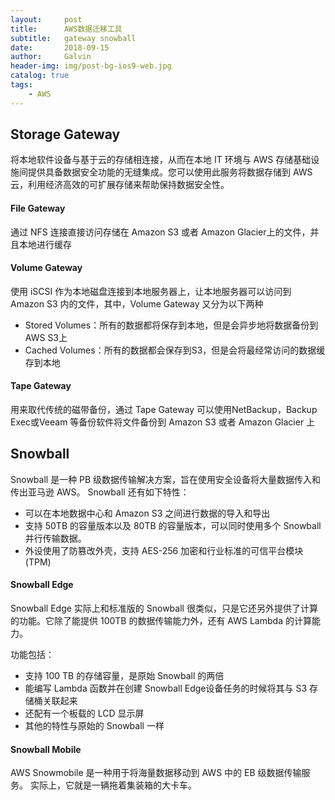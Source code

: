```yaml
---
layout:     post
title:      AWS数据迁移工具
subtitle:   gateway snowball
date:       2018-09-15
author:     Galvin
header-img: img/post-bg-ios9-web.jpg
catalog: true
tags:
    - AWS
---
```



## Storage Gateway
将本地软件设备与基于云的存储相连接，从而在本地 IT 环境与 AWS 存储基础设施间提供具备数据安全功能的无缝集成。您可以使用此服务将数据存储到 AWS 云，利用经济高效的可扩展存储来帮助保持数据安全性。
#### File Gateway
通过 NFS 连接直接访问存储在 Amazon S3 或者 Amazon Glacier上的文件，并且本地进行缓存
#### Volume Gateway
使用 iSCSI 作为本地磁盘连接到本地服务器上，让本地服务器可以访问到 Amazon S3 内的文件，其中，Volume Gateway 又分为以下两种
- Stored Volumes：所有的数据都将保存到本地，但是会异步地将数据备份到AWS S3上
- Cached Volumes：所有的数据都会保存到S3，但是会将最经常访问的数据缓存到本地

#### Tape Gateway
用来取代传统的磁带备份，通过 Tape Gateway 可以使用NetBackup，Backup Exec或Veeam 等备份软件将文件备份到 Amazon S3 或者 Amazon Glacier 上

## Snowball
Snowball 是一种 PB 级数据传输解决方案，旨在使用安全设备将大量数据传入和传出亚马逊 AWS。
Snowball 还有如下特性：
- 可以在本地数据中心和 Amazon S3 之间进行数据的导入和导出
- 支持 50TB 的容量版本以及 80TB 的容量版本，可以同时使用多个 Snowball 并行传输数据。
- 外设使用了防篡改外壳，支持 AES-256 加密和行业标准的可信平台模块 (TPM)

#### Snowball Edge
Snowball Edge 实际上和标准版的 Snowball 很类似，只是它还另外提供了计算的功能。它除了能提供 100TB 的数据传输能力外，还有 AWS Lambda 的计算能力。

功能包括：

- 支持 100 TB 的存储容量，是原始 Snowball 的两倍
- 能编写 Lambda 函数并在创建 Snowball Edge设备任务的时候将其与 S3 存储桶关联起来
- 还配有一个板载的 LCD 显示屏
- 其他的特性与原始的 Snowball 一样

#### Snowball Mobile
AWS Snowmobile 是一种用于将海量数据移动到 AWS 中的 EB 级数据传输服务。
实际上，它就是一辆拖着集装箱的大卡车。